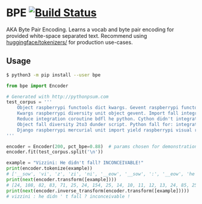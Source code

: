 
# BPE [![Build Status](https://travis-ci.org/soaxelbrooke/python-bpe.svg?branch=master)](https://travis-ci.org/soaxelbrooke/python-bpe)

AKA Byte Pair Encoding.  Learns a vocab and byte pair encoding for provided white-space separated text. Recommend using [huggingface/tokenizers/](https://github.com/huggingface/tokenizers/) for production use-cases.

## Usage

```bash
$ python3 -m pip install --user bpe
```

```python
from bpe import Encoder

# Generated with http://pythonpsum.com
test_corpus = '''
    Object raspberrypi functools dict kwargs. Gevent raspberrypi functools. Dunder raspberrypi decorator dict didn't lambda zip import pyramid, she lambda iterate?
    Kwargs raspberrypi diversity unit object gevent. Import fall integration decorator unit django yield functools twisted. Dunder integration decorator he she future. Python raspberrypi community pypy. Kwargs integration beautiful test reduce gil python closure. Gevent he integration generator fall test kwargs raise didn't visor he itertools...
    Reduce integration coroutine bdfl he python. Cython didn't integration while beautiful list python didn't nit!
    Object fall diversity 2to3 dunder script. Python fall for: integration exception dict kwargs dunder pycon. Import raspberrypi beautiful test import six web. Future integration mercurial self script web. Return raspberrypi community test she stable.
    Django raspberrypi mercurial unit import yield raspberrypi visual rocksdahouse. Dunder raspberrypi mercurial list reduce class test scipy helmet zip?
'''

encoder = Encoder(200, pct_bpe=0.88)  # params chosen for demonstration purposes
encoder.fit(test_corpus.split('\n'))

example = "Vizzini: He didn't fall? INCONCEIVABLE!"
print(encoder.tokenize(example))
# ['__sow', 'vi', 'z', 'zi', 'ni', '__eow', '__sow', ':', '__eow', 'he', 'didn', "'", 't', 'fall', '__sow', '?', '__eow', '__sow', 'in', 'co', 'n', 'ce', 'iv', 'ab', 'le', '__eow', '__sow', '!', '__eow']
print(next(encoder.transform([example])))
# [24, 108, 82, 83, 71, 25, 24, 154, 25, 14, 10, 11, 12, 13, 24, 85, 25, 24, 140, 59, 39, 157, 87, 165, 114, 25, 24, 148, 25]
print(next(encoder.inverse_transform(encoder.transform([example]))))
# vizzini : he didn ' t fall ? inconceivable !
```
